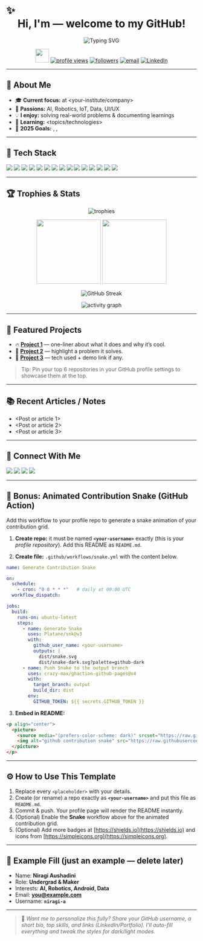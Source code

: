 # ✨ <div align="center">Hi, I'm <YOUR NAME /> — welcome to my GitHub!</div>

<p align="center">
  <img src="https://readme-typing-svg.herokuapp.com?font=DM+Sans&weight=600&size=28&duration=3000&pause=800&center=true&vCenter=true&width=800&lines=Software+Engineer+%7C+Student+%7C+Maker;Loves+AI%2C+Robotics%2C+and+Clean+UI;Building+useful+things+and+learning+daily" alt="Typing SVG"/>
</p>

<p align="center">
  <img src="https://media.giphy.com/media/hvRJCLFzcasrR4ia7z/giphy.gif" width="36" height="36" />
  <a href="https://github.com/<your-username>"><img src="https://komarev.com/ghpvc/?username=<your-username>&style=for-the-badge" alt="profile views"/></a>
  <a href="https://github.com/<your-username>?tab=followers"><img src="https://img.shields.io/github/followers/<your-username>?style=for-the-badge" alt="followers"/></a>
  <a href="mailto:<your-email>"><img src="https://img.shields.io/badge/Email-Contact-informational?style=for-the-badge" alt="email"/></a>
  <a href="https://www.linkedin.com/in/<your-linkedin>/"><img src="https://img.shields.io/badge/LinkedIn-Connect-0a66c2?style=for-the-badge&logo=linkedin&logoColor=white" alt="LinkedIn"/></a>
</p>

---

## 🔭 About Me

* 🎓 **Current focus:** <your-degree-or-role> at \<your-institute/company>
* 🤖 **Passions:** AI, Robotics, IoT, Data, UI/UX
* 💡 **I enjoy:** solving real-world problems & documenting learnings
* 🌱 **Learning:** \<topics/technologies>
* 🎯 **2025 Goals:** <goal-1>, <goal-2>, <goal-3>

---

## 🧰 Tech Stack

<p>
  <!-- Languages -->
  <img src="https://img.shields.io/badge/Code-Python-informational?style=flat&logo=python&logoColor=white" />
  <img src="https://img.shields.io/badge/Code-JavaScript-informational?style=flat&logo=javascript&logoColor=white" />
  <img src="https://img.shields.io/badge/Code-Typescript-informational?style=flat&logo=typescript&logoColor=white" />
  <img src="https://img.shields.io/badge/Code-Java-informational?style=flat&logo=java&logoColor=white" />
  <img src="https://img.shields.io/badge/Code-SQL-informational?style=flat&logo=postgresql&logoColor=white" />

  <!-- Frameworks -->

  <img src="https://img.shields.io/badge/Framework-React-informational?style=flat&logo=react&logoColor=white" />
  <img src="https://img.shields.io/badge/Framework-Next.js-informational?style=flat&logo=nextdotjs&logoColor=white" />
  <img src="https://img.shields.io/badge/Framework-Node.js-informational?style=flat&logo=nodedotjs&logoColor=white" />
  <img src="https://img.shields.io/badge/Framework-Express-informational?style=flat&logo=express&logoColor=white" />
  <img src="https://img.shields.io/badge/Framework-Android-informational?style=flat&logo=android&logoColor=white" />

  <!-- Tools -->

  <img src="https://img.shields.io/badge/Tools-Git-informational?style=flat&logo=git&logoColor=white" />
  <img src="https://img.shields.io/badge/Tools-Docker-informational?style=flat&logo=docker&logoColor=white" />
  <img src="https://img.shields.io/badge/Tools-Postman-informational?style=flat&logo=postman&logoColor=white" />
  <img src="https://img.shields.io/badge/Cloud-Vercel-informational?style=flat&logo=vercel&logoColor=white" />
  <img src="https://img.shields.io/badge/Cloud-Firebase-informational?style=flat&logo=firebase&logoColor=white" />
</p>

---

## 🏆 Trophies & Stats

<p align="center">
  <img src="https://github-profile-trophy.vercel.app/?username=<your-username>&theme=algolia&no-frame=true&row=1&column=7" alt="trophies" />
</p>

<p align="center">
  <img height="170" src="https://github-readme-stats.vercel.app/api?username=<your-username>&show_icons=true&theme=transparent" />
  <img height="170" src="https://github-readme-stats.vercel.app/api/top-langs/?username=<your-username>&layout=compact&langs_count=8&card_width=320&theme=transparent" />
</p>

<p align="center">
  <img src="https://streak-stats.demolab.com?user=<your-username>&theme=transparent&hide_border=true" alt="GitHub Streak" />
</p>

<p align="center">
  <img src="https://github-readme-activity-graph.vercel.app/graph?username=<your-username>&bg_color=ffffff&color=000000&line=000000&point=000000&area=true&hide_border=true" alt="activity graph"/>
</p>

---

## 🚀 Featured Projects

<!-- Replace the repo links and descriptions -->

* 🔥 **[Project 1](https://github.com/<your-username>/<repo-1>)** — one-liner about what it does and why it’s cool.
* 🤖 **[Project 2](https://github.com/<your-username>/<repo-2>)** — highlight a problem it solves.
* 📱 **[Project 3](https://github.com/<your-username>/<repo-3>)** — tech used + demo link if any.

> Tip: Pin your top 6 repositories in your GitHub profile settings to showcase them at the top.

---

## 📚 Recent Articles / Notes

* \<Post or article 1>
* \<Post or article 2>
* \<Post or article 3>

---

## 🤝 Connect With Me

<p align="left">
  <a href="mailto:<your-email>"><img src="https://img.shields.io/badge/Email-Write%20me!-informational?logo=gmail" /></a>
  <a href="https://www.linkedin.com/in/<your-linkedin>/"><img src="https://img.shields.io/badge/LinkedIn-<your%20name>-0a66c2?logo=linkedin&logoColor=white" /></a>
  <a href="https://twitter.com/<your-twitter>"><img src="https://img.shields.io/badge/Twitter-@<your-twitter>-1DA1F2?logo=twitter&logoColor=white" /></a>
  <a href="https://niragi.me"><img src="https://img.shields.io/badge/Website-Portfolio-8A2BE2?logo=vercel&logoColor=white" /></a>
</p>

---

## 🐍 Bonus: Animated Contribution Snake (GitHub Action)

Add this workflow to your profile repo to generate a snake animation of your contribution grid.

1. **Create repo:** it must be named **`<your-username>`** exactly (this is your *profile repository*). Add this README as `README.md`.

2. **Create file:** `.github/workflows/snake.yml` with the content below.

```yml
name: Generate Contribution Snake

on:
  schedule:
    - cron: "0 0 * * *"   # daily at 00:00 UTC
  workflow_dispatch:

jobs:
  build:
    runs-on: ubuntu-latest
    steps:
      - name: Generate Snake
        uses: Platane/snk@v3
        with:
          github_user_name: <your-username>
          outputs: |
            dist/snake.svg
            dist/snake-dark.svg?palette=github-dark
      - name: Push Snake to the output branch
        uses: crazy-max/ghaction-github-pages@v4
        with:
          target_branch: output
          build_dir: dist
        env:
          GITHUB_TOKEN: ${{ secrets.GITHUB_TOKEN }}
```

3. **Embed in README:**

```md
<p align="center">
  <picture>
    <source media="(prefers-color-scheme: dark)" srcset="https://raw.githubusercontent.com/<your-username>/<your-username>/output/snake-dark.svg" />
    <img alt="github contribution snake" src="https://raw.githubusercontent.com/<your-username>/<your-username>/output/snake.svg" />
  </picture>
</p>
```

---

## ⚙️ How to Use This Template

1. Replace every `<placeholder>` with your details.
2. Create (or rename) a repo exactly as **`<your-username>`** and put this file as `README.md`.
3. Commit & push. Your profile page will render the README instantly.
4. (Optional) Enable the **Snake** workflow above for the animated contribution grid.
5. (Optional) Add more badges at [https://shields.io](https://shields.io) and icons from [https://simpleicons.org](https://simpleicons.org).

---

## 📝 Example Fill (just an example — delete later)

* Name: **Niragi Aushadini**
* Role: **Undergrad & Maker**
* Interests: **AI, Robotics, Android, Data**
* Email: **[you@example.com](mailto:you@example.com)**
* Username: **`niragi-a`**

---

> 💬 *Want me to personalize this fully? Share your GitHub username, a short bio, top skills, and links (LinkedIn/Portfolio). I’ll auto-fill everything and tweak the styles for dark/light modes.*

